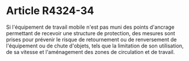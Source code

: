 # Article R4324-34

  
Si l'équipement de travail mobile n'est pas muni des points d'ancrage permettant de recevoir une structure de protection, des mesures sont prises pour prévenir le risque de retournement ou de renversement de l'équipement ou de chute d'objets, tels que la limitation de son utilisation, de sa vitesse et l'aménagement des zones de circulation et de travail.